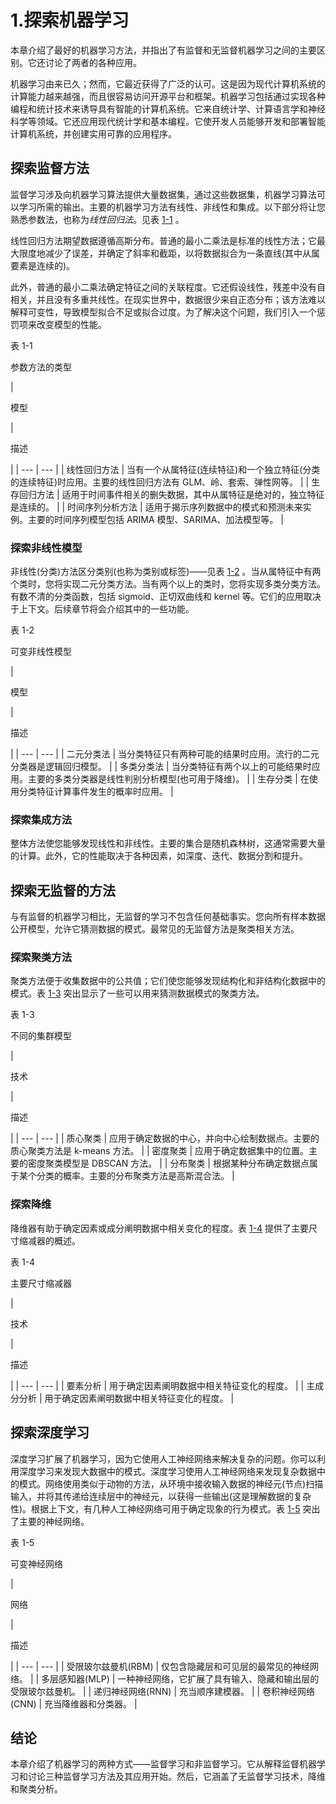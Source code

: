 # 1.探索机器学习

本章介绍了最好的机器学习方法，并指出了有监督和无监督机器学习之间的主要区别。它还讨论了两者的各种应用。

机器学习由来已久；然而，它最近获得了广泛的认可。这是因为现代计算机系统的计算能力越来越强，而且很容易访问开源平台和框架。机器学习包括通过实现各种编程和统计技术来诱导具有智能的计算机系统。它来自统计学、计算语言学和神经科学等领域。它还应用现代统计学和基本编程。它使开发人员能够开发和部署智能计算机系统，并创建实用可靠的应用程序。

## 探索监督方法

监督学习涉及向机器学习算法提供大量数据集，通过这些数据集，机器学习算法可以学习所需的输出。主要的机器学习方法有线性、非线性和集成。以下部分将让您熟悉参数法，也称为*线性回归法*。见表 [1-1](#Tab1) 。

线性回归方法期望数据遵循高斯分布。普通的最小二乘法是标准的线性方法；它最大限度地减少了误差，并确定了斜率和截距，以将数据拟合为一条直线(其中从属要素是连续的)。

此外，普通的最小二乘法确定特征之间的关联程度。它还假设线性，残差中没有自相关，并且没有多重共线性。在现实世界中，数据很少来自正态分布；该方法难以解释可变性，导致模型拟合不足或拟合过度。为了解决这个问题，我们引入一个惩罚项来改变模型的性能。

表 1-1

参数方法的类型

<colgroup><col class="tcol1 align-left"> <col class="tcol2 align-left"></colgroup> 
| 

模型

 | 

描述

 |
| --- | --- |
| 线性回归方法 | 当有一个从属特征(连续特征)和一个独立特征(分类的连续特征)时应用。主要的线性回归方法有 GLM、岭、套索、弹性网等。 |
| 生存回归方法 | 适用于时间事件相关的删失数据，其中从属特征是绝对的，独立特征是连续的。 |
| 时间序列分析方法 | 适用于揭示序列数据中的模式和预测未来实例。主要的时间序列模型包括 ARIMA 模型、SARIMA、加法模型等。 |

### 探索非线性模型

非线性(分类)方法区分类别(也称为类别或标签)——见表 [1-2](#Tab2) 。当从属特征中有两个类时，您将实现二元分类方法。当有两个以上的类时，您将实现多类分类方法。有数不清的分类函数，包括 sigmoid、正切双曲线和 kernel 等。它们的应用取决于上下文。后续章节将会介绍其中的一些功能。

表 1-2

可变非线性模型

<colgroup><col class="tcol1 align-left"> <col class="tcol2 align-left"></colgroup> 
| 

模型

 | 

描述

 |
| --- | --- |
| 二元分类法 | 当分类特征只有两种可能的结果时应用。流行的二元分类器是逻辑回归模型。 |
| 多类分类法 | 当分类特征有两个以上的可能结果时应用。主要的多类分类器是线性判别分析模型(也可用于降维)。 |
| 生存分类 | 在使用分类特征计算事件发生的概率时应用。 |

### 探索集成方法

整体方法使您能够发现线性和非线性。主要的集合是随机森林树，这通常需要大量的计算。此外，它的性能取决于各种因素，如深度、迭代、数据分割和提升。

## 探索无监督的方法

与有监督的机器学习相比，无监督的学习不包含任何基础事实。您向所有样本数据公开模型，允许它猜测数据的模式。最常见的无监督方法是聚类相关方法。

### 探索聚类方法

聚类方法便于收集数据中的公共值；它们使您能够发现结构化和非结构化数据中的模式。表 [1-3](#Tab3) 突出显示了一些可以用来猜测数据模式的聚类方法。

表 1-3

不同的集群模型

<colgroup><col class="tcol1 align-left"> <col class="tcol2 align-left"></colgroup> 
| 

技术

 | 

描述

 |
| --- | --- |
| 质心聚类 | 应用于确定数据的中心，并向中心绘制数据点。主要的质心聚类方法是 k-means 方法。 |
| 密度聚类 | 应用于确定数据集中的位置。主要的密度聚类模型是 DBSCAN 方法。 |
| 分布聚类 | 根据某种分布确定数据点属于某个分类的概率。主要的分布聚类方法是高斯混合法。 |

### 探索降维

降维器有助于确定因素或成分阐明数据中相关变化的程度。表 [1-4](#Tab4) 提供了主要尺寸缩减器的概述。

表 1-4

主要尺寸缩减器

<colgroup><col class="tcol1 align-left"> <col class="tcol2 align-left"></colgroup> 
| 

技术

 | 

描述

 |
| --- | --- |
| 要素分析 | 用于确定因素阐明数据中相关特征变化的程度。 |
| 主成分分析 | 用于确定因素阐明数据中相关特征变化的程度。 |

## 探索深度学习

深度学习扩展了机器学习，因为它使用人工神经网络来解决复杂的问题。你可以利用深度学习来发现大数据中的模式。深度学习使用人工神经网络来发现复杂数据中的模式。网络使用类似于动物的方法，从环境中接收输入数据的神经元(节点)扫描输入，并将其传递给连续层中的神经元，以获得一些输出(这是理解数据的复杂性)。根据上下文，有几种人工神经网络可用于确定现象的行为模式。表 [1-5](#Tab5) 突出了主要的神经网络。

表 1-5

可变神经网络

<colgroup><col class="tcol1 align-left"> <col class="tcol2 align-left"></colgroup> 
| 

网络

 | 

描述

 |
| --- | --- |
| 受限玻尔兹曼机(RBM) | 仅包含隐藏层和可见层的最常见的神经网络。 |
| 多层感知器(MLP) | 一种神经网络，它扩展了具有输入、隐藏和输出层的受限玻尔兹曼机。 |
| 递归神经网络(RNN) | 充当顺序建模器。 |
| 卷积神经网络(CNN) | 充当降维器和分类器。 |

## 结论

本章介绍了机器学习的两种方式——监督学习和非监督学习。它从解释监督机器学习和讨论三种监督学习方法及其应用开始。然后，它涵盖了无监督学习技术，降维和聚类分析。